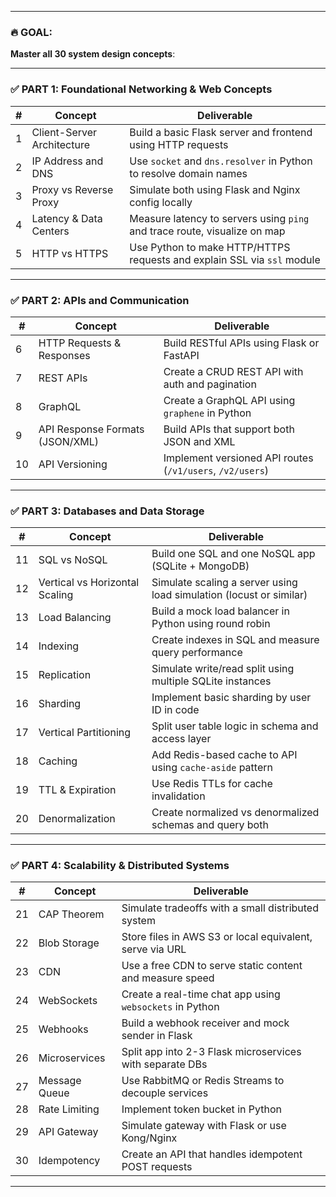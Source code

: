 
---

### 🔥 GOAL:

**Master all 30 system design concepts**:

---

### ✅ PART 1: Foundational Networking & Web Concepts

| # | Concept                    | Deliverable                                                               |
| - | -------------------------- | ------------------------------------------------------------------------- |
| 1 | Client-Server Architecture | Build a basic Flask server and frontend using HTTP requests               |
| 2 | IP Address and DNS         | Use `socket` and `dns.resolver` in Python to resolve domain names         |
| 3 | Proxy vs Reverse Proxy     | Simulate both using Flask and Nginx config locally                        |
| 4 | Latency & Data Centers     | Measure latency to servers using `ping` and trace route, visualize on map |
| 5 | HTTP vs HTTPS              | Use Python to make HTTP/HTTPS requests and explain SSL via `ssl` module   |

---

### ✅ PART 2: APIs and Communication

| #  | Concept                         | Deliverable                                               |
| -- | ------------------------------- | --------------------------------------------------------- |
| 6  | HTTP Requests & Responses       | Build RESTful APIs using Flask or FastAPI                 |
| 7  | REST APIs                       | Create a CRUD REST API with auth and pagination           |
| 8  | GraphQL                         | Create a GraphQL API using `graphene` in Python           |
| 9  | API Response Formats (JSON/XML) | Build APIs that support both JSON and XML                 |
| 10 | API Versioning                  | Implement versioned API routes (`/v1/users`, `/v2/users`) |

---

### ✅ PART 3: Databases and Data Storage

| #  | Concept                        | Deliverable                                                         |
| -- | ------------------------------ | ------------------------------------------------------------------- |
| 11 | SQL vs NoSQL                   | Build one SQL and one NoSQL app (SQLite + MongoDB)                  |
| 12 | Vertical vs Horizontal Scaling | Simulate scaling a server using load simulation (locust or similar) |
| 13 | Load Balancing                 | Build a mock load balancer in Python using round robin              |
| 14 | Indexing                       | Create indexes in SQL and measure query performance                 |
| 15 | Replication                    | Simulate write/read split using multiple SQLite instances           |
| 16 | Sharding                       | Implement basic sharding by user ID in code                         |
| 17 | Vertical Partitioning          | Split user table logic in schema and access layer                   |
| 18 | Caching                        | Add Redis-based cache to API using `cache-aside` pattern            |
| 19 | TTL & Expiration               | Use Redis TTLs for cache invalidation                               |
| 20 | Denormalization                | Create normalized vs denormalized schemas and query both            |

---

### ✅ PART 4: Scalability & Distributed Systems

| #  | Concept       | Deliverable                                              |
| -- | ------------- | -------------------------------------------------------- |
| 21 | CAP Theorem   | Simulate tradeoffs with a small distributed system       |
| 22 | Blob Storage  | Store files in AWS S3 or local equivalent, serve via URL |
| 23 | CDN           | Use a free CDN to serve static content and measure speed |
| 24 | WebSockets    | Create a real-time chat app using `websockets` in Python |
| 25 | Webhooks      | Build a webhook receiver and mock sender in Flask        |
| 26 | Microservices | Split app into 2-3 Flask microservices with separate DBs |
| 27 | Message Queue | Use RabbitMQ or Redis Streams to decouple services       |
| 28 | Rate Limiting | Implement token bucket in Python                         |
| 29 | API Gateway   | Simulate gateway with Flask or use Kong/Nginx            |
| 30 | Idempotency   | Create an API that handles idempotent POST requests      |

---
